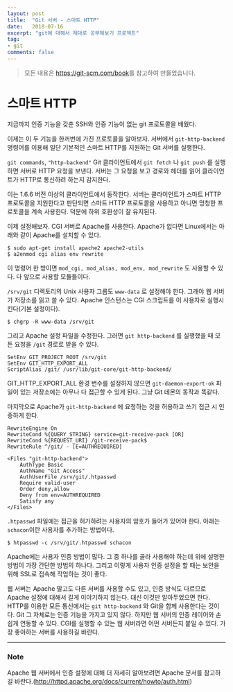 ```yaml
---
layout: post
title:  "Git 서버 - 스마트 HTTP"
date:   2018-07-16
excerpt: "git에 대해서 제대로 공부해보기 프로젝트"
tag:
- git
comments: false
---
```


> 모든 내용은 <https://git-scm.com/book>를 참고하여 만들었습니다.

**스마트 HTTP**
===

지금까지 인증 기능을 갖춘 SSH와 인증 기능이 없는 git 프로토콜을 배웠다. 

이제는 이 두 기능을 한꺼번에 가진 프로토콜을 알아보자. 서버에서 `git-http-backend` 명령어를 이용해 일단 기본적인 스마트 HTTP를 지원하는 Git 서버를 실행한다.

`git commands`, `"http-backend"` Git 클라이언트에서 `git fetch` 나 `git push` 를 실행하면 서버로 HTTP 요청을 보낸다. 서버는 그 요청을 보고 경로와 헤더를 읽어 클라이언트가 HTTP로 통신하려 하는지 감지한다.

이는 1.6.6 버전 이상의 클라이언트에서 동작한다. 서버는 클라이언트가 스마트 HTTP 프로토콜을 지원한다고 판단되면 스마트 HTTP 프로토콜을 사용하고 아니면 멍청한 프로토콜을 계속 사용한다. 덕분에 하위 호환성이 잘 유지된다.

이제 설정해보자. CGI 서버로 Apache를 사용한다. Apache가 없다면 Linux에서는 아래와 같이 Apache를 설치할 수 있다.

```
$ sudo apt-get install apache2 apache2-utils
$ a2enmod cgi alias env rewrite
```

이 명령어 한 방이면 `mod_cgi, mod_alias, mod_env, mod_rewrite` 도 사용할 수 있다. 다 앞으로 사용할 모듈들이다.

`/srv/git` 디렉토리의 Unix 사용자 그룹도 `www-data` 로 설정해야 한다. 그래야 웹 서버가 저장소를 읽고 쓸 수 있다. Apache 인스턴스는 CGI 스크립트를 이 사용자로 실행시킨다(기본 설정이다).

```
$ chgrp -R www-data /srv/git
```

그리고 Apache 설정 파일을 수정한다. 그러면 `git http-backend` 를 실행했을 때 모든 요청을 `/git` 경로로 받을 수 있다.

```
SetEnv GIT_PROJECT_ROOT /srv/git
SetEnv GIT_HTTP_EXPORT_ALL
ScriptAlias /git/ /usr/lib/git-core/git-http-backend/
```

GIT_HTTP_EXPORT_ALL 환경 변수를 설정하지 않으면 `git-daemon-export-ok` 파일이 있는 저장소에는 아무나 다 접근할 수 있게 된다. 그냥 Git 데몬의 동작과 똑같다.

마지막으로 Apache가 `git-http-backend` 에 요청하는 것을 허용하고 쓰기 접근 시 인증하게 한다.

```
RewriteEngine On
RewriteCond %{QUERY_STRING} service=git-receive-pack [OR]
RewriteCond %{REQUEST_URI} /git-receive-pack$
RewriteRule ^/git/ - [E=AUTHREQUIRED]

<Files "git-http-backend">
    AuthType Basic
    AuthName "Git Access"
    AuthUserFile /srv/git/.htpasswd
    Require valid-user
    Order deny,allow
    Deny from env=AUTHREQUIRED
    Satisfy any
</Files>
```

`.htpasswd` 파일에는 접근을 허가하려는 사용자의 암호가 들어가 있어야 한다. 아래는 `schacon`이란 사용자를 추가하는 방법이다.

```
$ htpasswd -c /srv/git/.htpasswd schacon
```

Apache에는 사용자 인증 방법이 많다. 그 중 하나를 골라 사용해야 하는데 위에 설명한 방법이 가장 간단한 방법의 하나다. 그리고 이렇게 사용자 인증 설정을 할 때는 보안을 위해 SSL로 접속해 작업하는 것이 좋다.

웹 서버는 Apache 말고도 다른 서버를 사용할 수도 있고, 인증 방식도 다르므로 Apache 설정에 대해서 길게 이야기하지 않는다. 대신 이것만 알아두었으면 한다. HTTP를 이용한 모든 통신에서는 `git http-backend` 와 Git을 함께 사용한다는 것이다. Git 그 자체로는 인증 기능을 가지고 있지 않다. 하지만 웹 서버의 인증 레이어와 손쉽게 연동할 수 있다. CGI를 실행할 수 있는 웹 서버라면 어떤 서버든지 붙일 수 있다. 가장 좋아하는 서버를 사용하길 바란다.

---

### Note

Apache 웹 서버에서 인증 설정에 대해 더 자세히 알아보려면 Apache 문서를 참고하길 바란다.(http://httpd.apache.org/docs/current/howto/auth.html)